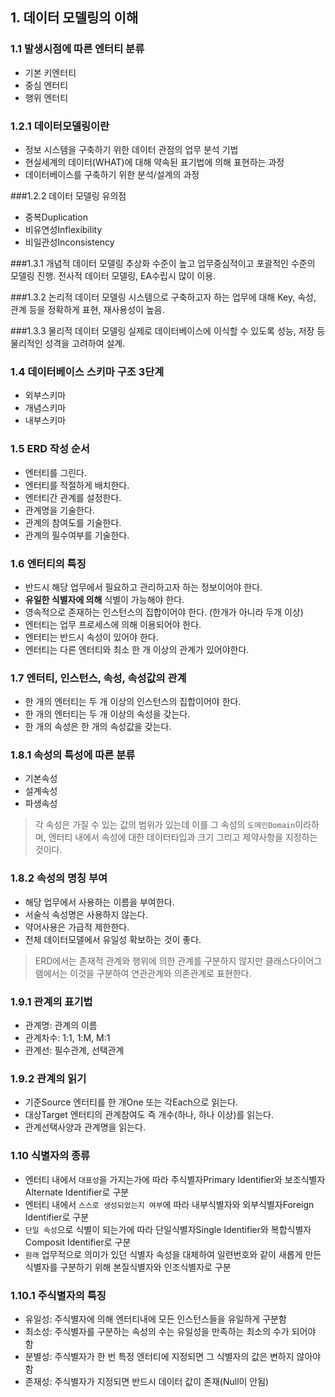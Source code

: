 ## 1. 데이터 모델링의 이해

### 1.1 발생시점에 따른 엔터티 분류
- 기본 키엔터티
- 중심 엔터티
- 행위 엔터티

### 1.2.1 데이터모델링이란
- 정보 시스템을 구축하기 위한 데이터 관점의 업무 분석 기법
- 현실세계의 데이터(WHAT)에 대해 약속된 표기법에 의해 표현하는 과정
- 데이터베이스를 구축하기 위한 분석/설계의 과정

###1.2.2 데이터 모델링 유의점
- 중복Duplication
- 비유연성Inflexibility
- 비일관성Inconsistency

###1.3.1 개념적 데이터 모델링
추상화 수준이 높고 업무중심적이고 포괄적인 수준의 모델링 진행. 전사적 데이터 모델링, EA수립시 많이 이용.

###1.3.2 논리적 데이터 모델링
시스템으로 구축하고자 하는 업무에 대해 Key, 속성, 관계 등을 정확하게 표현, 재사용성이 높음.

###1.3.3 물리적 데이터 모델링
실제로 데이터베이스에 이식할 수 있도록 성능, 저장 등 물리적인 성격을 고려하여 설계.

### 1.4 데이터베이스 스키마 구조 3단계
- 외부스키마
- 개념스키마
- 내부스키마

### 1.5 ERD 작성 순서
- 엔터티를 그린다.
- 엔터티를 적절하게 배치한다.
- 엔터티간 관계를 설정한다.
- 관계명을 기술한다.
- 관계의 참여도를 기술한다.
- 관계의 필수여부를 기술한다.

### 1.6 엔터티의 특징
- 반드시 해당 업무에서 필요하고 관리하고자 하는 정보이어야 한다.
- **유일한 식별자에 의해** 식별이 가능해야 한다.
- 영속적으로 존재하는 인스턴스의 집합이어야 한다. (한개가 아니라 두개 이상)
- 엔터티는 업무 프로세스에 의해 이용되어야 한다.
- 엔터티는 반드시 속성이 있어야 한다.
- 엔터티는 다른 엔터티와 최소 한 개 이상의 관계가 있어야한다.

### 1.7 엔터티, 인스턴스, 속성, 속성값의 관계
- 한 개의 엔터티는 두 개 이상의 인스턴스의 집합이어야 한다.
- 한 개의 엔터티는 두 개 이상의 속성을 갖는다.
- 한 개의 속성은 한 개의 속성값을 갖는다.

### 1.8.1 속성의 특성에 따른 분류
- 기본속성
- 설계속성
- 파생속성

> 각 속성은 가질 수 있는 값의 범위가 있는데 이를 그 속성의 `도메인Domain`이라하며, 엔터티 내에서 속성에 대한 데이터타입과 크기 그리고 제약사항을 지정하는 것이다.

### 1.8.2 속성의 명칭 부여
- 해당 업무에서 사용하는 이름을 부여한다.
- 서술식 속성명은 사용하지 않는다.
- 약어사용은 가급적 제한한다.
- 전체 데이터모델에서 유일성 확보하는 것이 좋다.

> ERD에서는 존재적 관계와 행위에 의한 관계를 구분하지 않지만 클래스다이어그램에서는 이것을 구분하여 연관관계와 의존관계로 표현한다.

### 1.9.1 관계의 표기법
- 관계명: 관계의 이름
- 관계차수: 1:1, 1:M, M:1
- 관계선: 필수관계, 선택관계

### 1.9.2 관계의 읽기
- 기준Source 엔터티를 한 개One 또는 각Each으로 읽는다.
- 대상Target 엔터티의 관계참여도 즉 개수(하나, 하나 이상)를 읽는다.
- 관계선택사양과 관계명을 읽는다.

### 1.10 식별자의 종류
- 엔터티 내에서 `대표성`을 가지는가에 따라 주식별자Primary Identifier와 보조식별자Alternate Identifier로 구분
- 엔터티 내에서 `스스로 생성되었는지 여부`에 따라 내부식별자와 외부식별자Foreign Identifier로 구분
- `단일 속성`으로 식별이 되는가에 따라 단일식별자Single Identifier와 복합식별자Composit Identifier로 구분
- `원래` 업무적으로 의미가 있던 식별자 속성을 대체하여 일련번호와 같이 새롭게 만든 식별자를 구분하기 위해 본질식별자와 인조식별자로 구분

### 1.10.1 주식별자의 특징
- 유일성: 주식별자에 의해 엔터티내에 모든 인스턴스들을 유일하게 구분함
- 최소성: 주식별자를 구분하는 속성의 수는 유일성을 만족하는 최소의 수가 되어야 함
- 분별성: 주식별자가 한 번 특정 엔터티에 지정되면 그 식별자의 값은 변하지 않아야 함
- 존재성: 주식별자가 지정되면 반드시 데이터 값이 존재(Null이 안됨)
